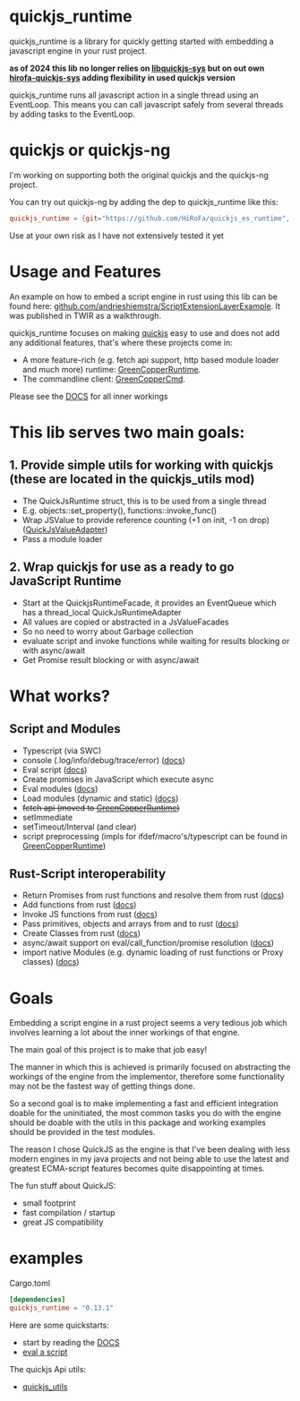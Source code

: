 # quickjs_runtime

quickjs_runtime is a library for quickly getting started with embedding a javascript engine in your rust project.

**as of 2024 this lib no longer relies on [libquickjs-sys](https://github.com/theduke/quickjs-rs/tree/master/libquickjs-sys) but on out own [hirofa-quickjs-sys](https://github.com/HiRoFa/quickjs-sys) adding flexibility in used quickjs version**

quickjs_runtime runs all javascript action in a single thread using an EventLoop. This means you can call javascript safely from several threads by adding tasks to the EventLoop.

# quickjs or quickjs-ng

I'm working on supporting both the original quickjs and the quickjs-ng project.

You can try out quickjs-ng by adding the dep to quickjs_runtime like this:
```toml
quickjs_runtime = {git="https://github.com/HiRoFa/quickjs_es_runtime", features=["console", "setimmediate", "setinterval", "settimeout", "typescript", "quickjs-ng"], default-features=false}
```

Use at your own risk as I have not extensively tested it yet

# Usage and Features

An example on how to embed a script engine in rust using this lib can be found here: [github.com/andrieshiemstra/ScriptExtensionLayerExample](https://github.com/andrieshiemstra/ScriptExtensionLayerExample). It was published in TWIR as a walkthrough. 

quickjs_runtime focuses on making [quickjs](https://bellard.org/quickjs/) easy to use and does not add any additional features, that's where these projects come in:
* A more feature-rich (e.g. fetch api support, http based module loader and much more) runtime: [GreenCopperRuntime](https://github.com/HiRoFa/GreenCopperRuntime).
* The commandline client: [GreenCopperCmd](https://github.com/HiRoFa/GreenCopperCmd).

Please see the [DOCS](https://hirofa.github.io/quickjs_es_runtime/quickjs_runtime/index.html) for all inner workings

# This lib serves two main goals:

## 1. Provide simple utils for working with quickjs (these are located in the quickjs_utils mod)
* The QuickJsRuntime struct, this is to be used from a single thread 
* E.g. objects::set_property(), functions::invoke_func()
* Wrap JSValue to provide reference counting (+1 on init, -1 on drop) ([QuickJsValueAdapter](https://hirofa.github.io/quickjs_es_runtime/quickjs_runtime/quickjsvalueadapter/struct.QuickJsValueAdapter.html))
* Pass a module loader

## 2. Wrap quickjs for use as a ready to go JavaScript Runtime
* Start at the QuickjsRuntimeFacade, it provides an EventQueue which has a thread_local QuickJsRuntimeAdapter
* All values are copied or abstracted in a JsValueFacades
* So no need to worry about Garbage collection
* evaluate script and invoke functions while waiting for results blocking or with async/await  
* Get Promise result blocking or with async/await

# What works?

## Script and Modules

* Typescript (via SWC)
* console (.log/info/debug/trace/error) ([docs](https://hirofa.github.io/quickjs_es_runtime/quickjs_runtime/features/console/index.html))
* Eval script ([docs](https://hirofa.github.io/quickjs_es_runtime/quickjs_runtime/facades/struct.QuickJsRuntimeFacade.html#method.eval))
* Create promises in JavaScript which execute async
* Eval modules ([docs](https://hirofa.github.io/quickjs_es_runtime/quickjs_runtime/facades/struct.QuickJsRuntimeFacade.html#method.eval_module))
* Load modules (dynamic and static) ([docs](https://hirofa.github.io/quickjs_es_runtime/quickjs_runtime/builder/struct.QuickJsRuntimeBuilder.html#method.script_module_loader))
* ~~fetch api (moved to [GreenCopperRuntime](https://github.com/HiRoFa/GreenCopperRuntime))~~
* setImmediate
* setTimeout/Interval (and clear)
* script preprocessing (impls for ifdef/macro's/typescript can be found in [GreenCopperRuntime](https://github.com/HiRoFa/GreenCopperRuntime))

## Rust-Script interoperability

* Return Promises from rust functions and resolve them from rust ([docs](https://hirofa.github.io/quickjs_es_runtime/quickjs_runtime/jsutils/promises/fn.new_resolving_promise.html))
* Add functions from rust ([docs](https://hirofa.github.io/quickjs_es_runtime/quickjs_runtime/quickjsrealmadapter/struct.QuickJsRealmAdapter.html#method.install_function))
* Invoke JS functions from rust ([docs](https://hirofa.github.io/quickjs_es_runtime/quickjs_runtime/facades/struct.QuickJsRuntimeFacade.html#method.invoke_function))
* Pass primitives, objects and arrays from and to rust ([docs](https://hirofa.github.io/quickjs_es_runtime/quickjs_runtime/quickjs_utils/primitives/index.html))
* Create Classes from rust ([docs](https://hirofa.github.io/quickjs_es_runtime/quickjs_runtime/reflection/struct.Proxy.html))
* async/await support on eval/call_function/promise resolution ([docs](https://hirofa.github.io/quickjs_es_runtime/quickjs_runtime/values/struct.CachedJsPromiseRef.html#method.get_promise_result))
* import native Modules (e.g. dynamic loading of rust functions or Proxy classes) ([docs](https://hirofa.github.io/quickjs_es_runtime/quickjs_runtime/builder/struct.QuickJsRuntimeBuilder.html#method.native_module_loader))

# Goals

Embedding a script engine in a rust project seems a very tedious job which involves learning a lot about the inner workings of that engine.

The main goal of this project is to make that job easy!

The manner in which this is achieved is primarily focused on abstracting the workings of the engine from the implementor, therefore some functionality may not be the fastest way of getting things done.

So a second goal is to make implementing a fast and efficient integration doable for the uninitiated, the most common tasks you do with the engine should be doable with the utils in this package and working examples should be provided in the test modules.

The reason I chose QuickJS as the engine is that I've been dealing with less modern engines in my java projects and not being able to use the latest and greatest ECMA-script features becomes quite disappointing at times.

The fun stuff about QuickJS: 
* small footprint 
* fast compilation / startup
* great JS compatibility

# examples

Cargo.toml
```toml
[dependencies]
quickjs_runtime = "0.13.1"
```

Here are some quickstarts:
* start by reading the [DOCS](https://hirofa.github.io/quickjs_es_runtime/quickjs_runtime/index.html)
* [eval a script](https://hirofa.github.io/quickjs_es_runtime/quickjs_runtime/facades/struct.QuickJsRuntimeFacade.html#method.eval)

The quickjs Api utils:
* [quickjs_utils](https://hirofa.github.io/quickjs_es_runtime/quickjs_runtime/quickjs_utils/index.html)